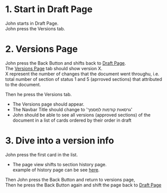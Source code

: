 # 1. Start in Draft Page
John starts in Draft Page.<br>
John press the Versions tab.

# 2. Versions Page
John press the Back Button and shifts back to [Draft Page](#draft-page).<br>
The [Versions Page](README.md##versions_page) tab should show version X.<br>
X represent the number of changes that the document went throughu, i.e. total number of section of status 1 and 5 (aprroved sections) that attributed to the document.

Then he press the Versions tab.<br>
- The Versions page should appear.
- The Navbar Title should change to	'גרסאות קודמות למסמך'
- John should be able to see all versions (approved sections) of the document in a list of cards ordered by their order in draft

# 3. Dive into a version info
John press the first card in the list.
- The page view shifts to section history page.<br>
example of history page can be see [here](https://consenz-te0.netlify.app/document/springfield/section?sectionsByStatus=5&index=2&id=JIek0mnwELmU8i1qzZTk).

Then John press the Back Button and return to versions page,<br>
Then he press the Back Button again and shift the page back to [Draft Page](#draft-page)
